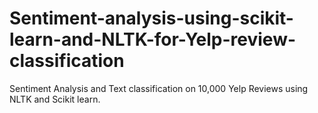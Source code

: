 # Sentiment-analysis-using-scikit-learn-and-NLTK-for-Yelp-review-classification
Sentiment Analysis and Text classification on 10,000 Yelp Reviews using NLTK and Scikit learn.

